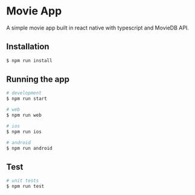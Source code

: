 # Movie App

A simple movie app built in react native with typescript and MovieDB API.

## Installation

```bash
$ npm run install
```

## Running the app

```bash
# development
$ npm run start

# web
$ npm run web

# ios
$ npm run ios

# android
$ npm run android
```

## Test

```bash
# unit tests
$ npm run test
```
